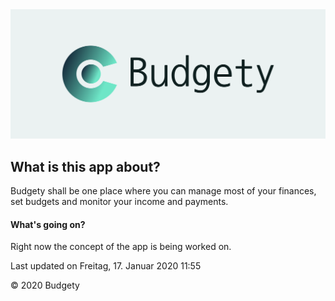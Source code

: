 <img src="logo/cover.png" alt="drawing" width="600"/>

## What is this app about?

Budgety shall be one place where you can manage most of your finances, set budgets and monitor your income and payments.  

#### What's going on?
Right now the concept of the app is being worked on.  
 

  
Last updated on Freitag, 17. Januar 2020 11:55 
   
&copy; 2020 Budgety